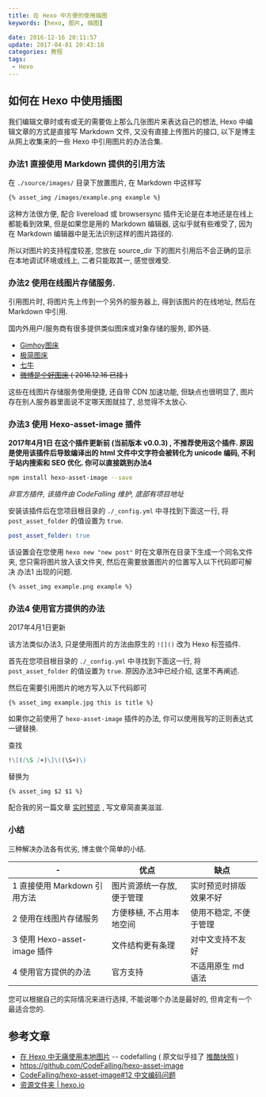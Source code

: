 ```yaml
---
title: 在 Hexo 中方便的使用插图
keywords: [hexo, 图片, 插图]

date: 2016-12-16 20:11:57
update: 2017-04-01 20:43:18
categories: 教程
tags:
 - Hexo
---
```


## 如何在 Hexo 中使用插图

我们编辑文章时或有或无的需要佐上那么几张图片来表达自己的想法,  Hexo 中编辑文章的方式是直接写 Markdown 文件, 又没有直接上传图片的接口, 以下是博主从网上收集来的一些 Hexo 中引用图片的办法合集.

<!-- more -->

### 办法1 直接使用 Markdown 提供的引用方法

在 `./source/images/` 目录下放置图片, 在 Markdown 中这样写

``` md
{% asset_img /images/example.png example %}
```
这种方法很方便, 配合 livereload 或 browsersync 插件无论是在本地还是在线上都能看到效果, 但是如果您是用的 Markdown 编辑器, 这似乎就有些难受了, 因为在 Markdown 编辑器中是无法识别这样的图片路径的.

所以对图片的支持程度较差, 您放在 source_dir 下的图片引用后不会正确的显示在本地调试环境或线上, 二者只能取其一, 感觉很难受.

### 办法2 使用在线图片存储服务.

引用图片时, 将图片先上传到一个另外的服务器上, 得到该图片的在线地址, 然后在 Markdown 中引用.

国内外用户/服务商有很多提供类似图床或对象存储的服务, 即外链.

* [Gimhoy图床](http://pic.gimhoy.com/)
* [极简图床](http://yotuku.cn/)
* [七牛](http://www.qiniu.com/)
* ~~[微博是个好图床](http://weibotuchuang.sinaapp.com/bookmark.html) ( 2016.12.16 已挂 )~~

这些在线图片存储服务使用便捷, 还自带 CDN 加速功能, 但缺点也很明显了, 图片存在别人服务器里面说不定哪天图就挂了, 总觉得不太放心.

### 办法3 使用 Hexo-asset-image 插件

__2017年4月1日 在这个插件更新前 (当前版本 v0.0.3) , 不推荐使用这个插件.
原因是使用该插件后导致编译出的 html 文件中文字符会被转化为 unicode 编码, 不利于站内搜索和 SEO 优化.
你可以直接跳到办法4__

``` bash
npm install hexo-asset-image --save
```
_非官方插件, 该插件由 CodeFalling 维护, 底部有项目地址_

安装该插件后在您项目根目录的 `./_config.yml` 中寻找到下面这一行, 将 `post_asset_folder` 的值设置为 `true`.

``` yml
post_asset_folder: true
```
该设置会在您使用 `hexo new "new post"` 时在文章所在目录下生成一个同名文件夹, 您只需将图片放入该文件夹, 然后在需要放置图片的位置写入以下代码即可解决 办法1 出现的问题.

``` md
{% asset_img example.png example %}
```

### 办法4 使用官方提供的办法

2017年4月1日更新

该方法类似办法3, 只是使用图片的方法由原生的 `![]()` 改为 Hexo 标签插件.

首先在您项目根目录的 `./_config.yml` 中寻找到下面这一行, 将 `post_asset_folder` 的值设置为 `true`. 原因办法3中已经介绍, 这里不再阐述.

然后在需要引用图片的地方写入以下代码即可

``` swig
{% asset_img example.jpg this is title %}
```

如果你之前使用了 `hexo-asset-image` 插件的办法, 你可以使用我写的正则表达式一键替换.

查找
``` markdown
!\[([\S ]+)\]\((\S+)\)
```
替换为
``` swig
{% asset_img $2 $1 %}
```

配合我的另一篇文章 [实时预览](//blog.mutoe.com/2016/hexo-post-livereload-edit/) , 写文章简直美滋滋.

### 小结

三种解决办法各有优劣, 博主做个简单的小结.

| -		| 优点 | 缺点 |
| ----- | ---- | ---- |
| 1 直接使用 Markdown 引用方法 | 图片资源统一存放, 便于管理 | 实时预览时排版效果不好 |
| 2 使用在线图片存储服务 | 方便移植, 不占用本地空间 | 使用不稳定, 不便于管理 |
| 3 使用 Hexo-asset-image 插件 | 文件结构更有条理 | 对中文支持不友好 |
| 4 使用官方提供的办法 | 官方支持 | 不适用原生 md 语法 |

您可以根据自己的实际情况来进行选择, 不能说哪个办法是最好的, 但肯定有一个最适合您的.

## 参考文章

* [在 Hexo 中无痛使用本地图片](http://codefalling.com/2015/12/19/no-pains-with-hexo-local-image/) -- codefalling ( 原文似乎挂了 [推酷快照](http://www.tuicool.com/articles/umEBVfI) )
* https://github.com/CodeFalling/hexo-asset-image
* [CodeFalling/hexo-asset-image#12 中文编码问题](https://github.com/CodeFalling/hexo-asset-image/issues/12)
* [资源文件夹 | hexo.io](https://hexo.io/zh-cn/docs/asset-folders.html)
